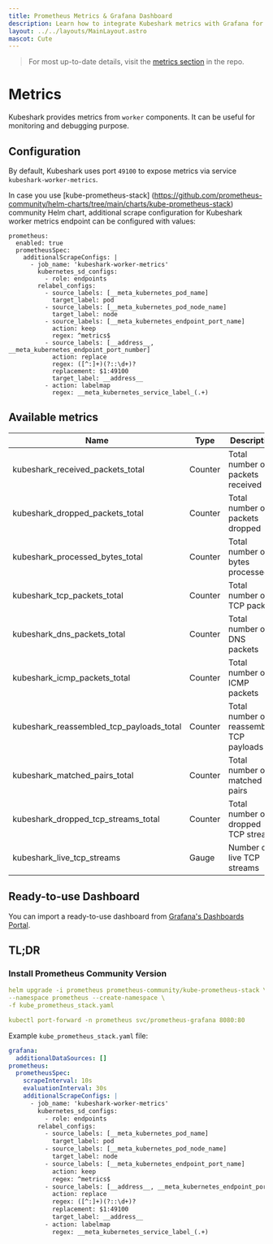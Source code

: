 ```yaml
---
title: Prometheus Metrics & Grafana Dashboard
description: Learn how to integrate Kubeshark metrics with Grafana for enhanced monitoring.
layout: ../../layouts/MainLayout.astro
mascot: Cute
---
```


> For most up-to-date details, visit the [metrics section](https://github.com/kubeshark/kubeshark/blob/master/helm-chart/metrics.md) in the repo.

# Metrics

Kubeshark provides metrics from `worker` components.
It can be useful for monitoring and debugging purpose.

## Configuration

By default, Kubeshark uses port `49100` to expose metrics via service `kubeshark-worker-metrics`.

In case you use [kube-prometheus-stack] (https://github.com/prometheus-community/helm-charts/tree/main/charts/kube-prometheus-stack) community Helm chart, additional scrape configuration for Kubeshark worker metrics endpoint can be configured with values:

```
prometheus:
  enabled: true
  prometheusSpec:
    additionalScrapeConfigs: |
      - job_name: 'kubeshark-worker-metrics'
        kubernetes_sd_configs:
          - role: endpoints
        relabel_configs:
          - source_labels: [__meta_kubernetes_pod_name]
            target_label: pod
          - source_labels: [__meta_kubernetes_pod_node_name]
            target_label: node
          - source_labels: [__meta_kubernetes_endpoint_port_name]
            action: keep
            regex: ^metrics$
          - source_labels: [__address__, __meta_kubernetes_endpoint_port_number]
            action: replace
            regex: ([^:]+)(?::\d+)?
            replacement: $1:49100
            target_label: __address__
          - action: labelmap
            regex: __meta_kubernetes_service_label_(.+)
```


## Available metrics

| Name | Type | Description | 
| --- | --- | --- | 
| kubeshark_received_packets_total | Counter | Total number of packets received | 
| kubeshark_dropped_packets_total | Counter | Total number of packets dropped | 
| kubeshark_processed_bytes_total | Counter | Total number of bytes processed |
| kubeshark_tcp_packets_total | Counter | Total number of TCP packets | 
| kubeshark_dns_packets_total | Counter | Total number of DNS packets | 
| kubeshark_icmp_packets_total | Counter | Total number of ICMP packets | 
| kubeshark_reassembled_tcp_payloads_total | Counter | Total number of reassembled TCP payloads |
| kubeshark_matched_pairs_total | Counter | Total number of matched pairs | 
| kubeshark_dropped_tcp_streams_total | Counter | Total number of dropped TCP streams | 
| kubeshark_live_tcp_streams | Gauge | Number of live TCP streams |

## Ready-to-use Dashboard

You can import a ready-to-use dashboard from [Grafana's Dashboards Portal](https://grafana.com/grafana/dashboards/20359-kubeshark-dashboard-v1-0-003/).


## TL;DR

### Install Prometheus Community Version

```yaml
helm upgrade -i prometheus prometheus-community/kube-prometheus-stack \
--namespace prometheus --create-namespace \
-f kube_prometheus_stack.yaml

kubectl port-forward -n prometheus svc/prometheus-grafana 8080:80
```

Example `kube_prometheus_stack.yaml` file:

```yaml
grafana:
  additionalDataSources: []
prometheus:
  prometheusSpec:
    scrapeInterval: 10s
    evaluationInterval: 30s
    additionalScrapeConfigs: |
      - job_name: 'kubeshark-worker-metrics'
        kubernetes_sd_configs:
          - role: endpoints
        relabel_configs:
          - source_labels: [__meta_kubernetes_pod_name]
            target_label: pod
          - source_labels: [__meta_kubernetes_pod_node_name]
            target_label: node
          - source_labels: [__meta_kubernetes_endpoint_port_name]
            action: keep
            regex: ^metrics$
          - source_labels: [__address__, __meta_kubernetes_endpoint_port_number]
            action: replace
            regex: ([^:]+)(?::\d+)?
            replacement: $1:49100
            target_label: __address__
          - action: labelmap
            regex: __meta_kubernetes_service_label_(.+)
```
